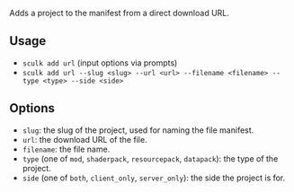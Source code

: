 Adds a project to the manifest from a direct download URL.

## Usage

- `sculk add url` (input options via prompts)
- `sculk add url --slug <slug> --url <url> --filename <filename> --type <type> --side <side>`

## Options

- `slug`: the slug of the project, used for naming the file manifest.
- `url`: the download URL of the file.
- `filename`: the file name.
- `type` (one of `mod`, `shaderpack`, `resourcepack`, `datapack`): the type of
  the project.
- `side` (one of `both`, `client_only`, `server_only`): the side the project is
  for.
